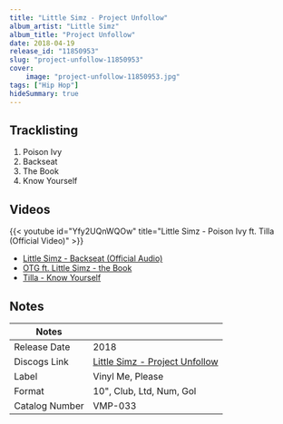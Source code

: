 ```yaml
---
title: "Little Simz - Project Unfollow"
album_artist: "Little Simz"
album_title: "Project Unfollow"
date: 2018-04-19
release_id: "11850953"
slug: "project-unfollow-11850953"
cover:
    image: "project-unfollow-11850953.jpg"
tags: ["Hip Hop"]
hideSummary: true
---
```


## Tracklisting
1. Poison Ivy
2. Backseat
3. The Book
4. Know Yourself

## Videos
{{< youtube id="Yfy2UQnWQOw" title="Little Simz - Poison Ivy ft. Tilla (Official Video)" >}}
- [Little Simz - Backseat (Official Audio)](https://www.youtube.com/watch?v=JDJFQF6ulgs)
- [OTG ft. Little Simz - the Book](https://www.youtube.com/watch?v=-nGDiJtC6fo)
- [Tilla - Know Yourself](https://www.youtube.com/watch?v=rtdcxbxaLyI)

## Notes

| Notes          |             |
| ---------------| ----------- |
| Release Date   | 2018 |
| Discogs Link   | [Little Simz - Project Unfollow](https://www.discogs.com/release/11850953) |
| Label          | Vinyl Me, Please |
| Format         | 10\", Club, Ltd, Num, Gol |
| Catalog Number | VMP-033 |

